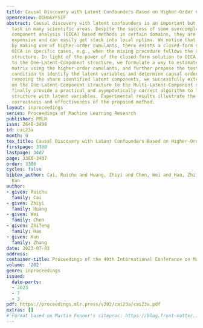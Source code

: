 ```yaml
---
title: Causal Discovery with Latent Confounders Based on Higher-Order Cumulants
openreview: O1Hn6YF5IF
abstract: Causal discovery with latent confounders is an important but challenging
  task in many scientific areas. Despite the success of some overcomplete independent
  component analysis (OICA) based methods in certain domains, they are computationally
  expensive and can easily get stuck into local optima. We notice that interestingly,
  by making use of higher-order cumulants, there exists a closed-form solution to
  OICA in specific cases, e.g., when the mixing procedure follows the One-Latent-Component
  structure. In light of the power of the closed-form solution to OICA corresponding
  to the One-Latent-Component structure, we formulate a way to estimate the mixing
  matrix using the higher-order cumulants, and further propose the testable One-Latent-Component
  condition to identify the latent variables and determine causal orders. By iteratively
  removing the share identified latent components, we successfully extend the results
  on the One-Latent-Component structure to the Multi-Latent-Component structure and
  finally provide a practical and asymptotically correct algorithm to learn the causal
  structure with latent variables. Experimental results illustrate the asymptotic
  correctness and effectiveness of the proposed method.
layout: inproceedings
series: Proceedings of Machine Learning Research
publisher: PMLR
issn: 2640-3498
id: cai23a
month: 0
tex_title: Causal Discovery with Latent Confounders Based on Higher-Order Cumulants
firstpage: 3380
lastpage: 3407
page: 3380-3407
order: 3380
cycles: false
bibtex_author: Cai, Ruichu and Huang, Zhiyi and Chen, Wei and Hao, Zhifeng and Zhang,
  Kun
author:
- given: Ruichu
  family: Cai
- given: Zhiyi
  family: Huang
- given: Wei
  family: Chen
- given: Zhifeng
  family: Hao
- given: Kun
  family: Zhang
date: 2023-07-03
address: 
container-title: Proceedings of the 40th International Conference on Machine Learning
volume: '202'
genre: inproceedings
issued:
  date-parts:
  - 2023
  - 7
  - 3
pdf: https://proceedings.mlr.press/v202/cai23a/cai23a.pdf
extras: []
# Format based on Martin Fenner's citeproc: https://blog.front-matter.io/posts/citeproc-yaml-for-bibliographies/
---
```

